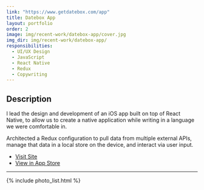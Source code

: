 ```yaml
---
link: "https://www.getdatebox.com/app"
title: Datebox App
layout: portfolio
order: 2
image: img/recent-work/datebox-app/cover.jpg
img_dir: img/recent-work/datebox-app/
responsibilities:
  - UI/UX Design
  - JavaScript
  - React Native
  - Redux
  - Copywriting
---
```


## Description

I lead the design and development of an iOS app built on top of React Native, to allow us to create
a native application while writing in a language we were comfortable in.

Architected a Redux configuration to pull data from multiple external APIs, manage that data in a
local store on the device, and interact via user input.

- [Visit Site](https://www.getdatebox.com/app)
- [View in App Store](https://itunes.apple.com/us/app/datebox/id1302984874?ls=1&mt=8)


---

{% include photo_list.html %}
